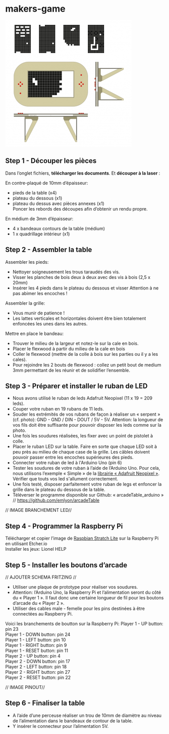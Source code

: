 # makers-game

![Mountain View](img/makersgame.jpg)

## Step 1 - Découper les pièces

Dans l’onglet fichiers, <b>télécharger les documents</b>.
Et **découper à la laser** :

En contre-plaqué de 10mm d’épaisseur:

- pieds de la table (x4)
- plateau du dessous (x1)
- plateau du dessus avec pièces annexes (x1)  
Poncer les rebords des découpes afin d’obtenir un rendu propre.


En médium de 3mm d’épaisseur:
-	4 x bandeaux contours de la table (médium)
-	1 x quadrillage intérieur (x1)


## Step 2 - Assembler la table

Assembler les pieds:
- Nettoyer soigneusement les trous taraudés des vis.
- Visser les planches de bois deux à deux avec des vis à bois (2,5 x 20mm)
- Insérer les 4 pieds dans le plateau du dessous et visser
  Attention à ne pas abimer les encoches !

Assembler la grille:
- Vous munir de patience !
- Les lattes verticales et horizontales doivent être bien totalement enfoncées les unes dans les autres.

Mettre en place le bandeau:
- Trouver le milieu de la largeur et notez-le sur la cale en bois.
- Placer le flexwood à partir du milieu de la cale en bois
- Coller le flexwood (mettre de la colle à bois sur les parties ou il y a les cales).
- Pour rejoindre les 2 bouts de flexwood : collez un petit bout de medium 3mm permettant de les réunir et de solidifier l’ensemble.


## Step 3 - Préparer et installer le ruban de LED

- Nous avons utilisé le ruban de leds Adafruit Neopixel (11 x 19 = 209 leds).
- Couper votre ruban en 19 rubans de 11 leds.
- Souder les extrémités de vos rubans de façon à réaliser un « serpent » (cf. photo): GND - GND /  DIN - DOUT / 5V - 5V. Attention: la longueur de vos fils doit être suffisante pour pouvoir disposer les leds comme sur la photo.
- Une fois les soudures réalisées, les fixer avec un point de pistolet à colle.
- Placer le ruban LED sur la table. Faire en sorte que chaque LED soit à peu près au milieu de chaque case de la grille. Les câbles doivent pouvoir passer entre les encoches supérieures des pieds.
- Connecter votre ruban de led à l'Arduino Uno (pin 6)
- Tester les soudures de votre ruban à l’aide de l’Arduino Uno. Pour cela, nous utilisons l’exemple « Simple » de la <a href="https://github.com/adafruit/Adafruit_NeoPixel">librairie « Adafruit Neopixel »</a>. Vérifier que touts vos led s'allument correctement.
- Une fois testé, disposer parfaitement votre ruban de legs et enfoncer la grille dans le plateau du dessous de la table.
- Téléverser le programme disponible sur Github: « arcadeTable_arduino » // https://github.com/emlyon/arcadeTable

// IMAGE BRANCHEMENT LED//


## Step 4 - Programmer la Raspberry Pi

Télécharger et copier l’image de [Raspbian Stratch Lite](https://downloads.raspberrypi.org/raspbian_lite_latest) sur la Raspberry Pi en utilisant Etcher.io  
Installer les jeux: Lionel HELP


## Step 5 - Installer les boutons d’arcade

// AJOUTER SCHEMA FRITZING //
- Utiliser une plaque de prototype pour réaliser vos soudures.
- Attention: l’Arduino Uno, la Raspberry Pi et l’alimentation seront du côté du « Player 1 ». Il faut donc une certaine longueur de fil pour les boutons d’arcade du « Player 2 ».
- Utiliser des cables male - femelle pour les pins destinées à être connectées au Raspberry Pi.


Voici les branchements de boutton sur la Raspberry Pi:
Player 1 - UP button: pin 23  
Player 1 - DOWN button: pin 24  
Player 1 - LEFT button: pin 10  
Player 1 - RIGHT button: pin 9  
Player 1 - RESET button: pin 11  
Player 2 - UP button: pin 4  
Player 2 - DOWN button: pin 17  
Player 2 - LEFT button: pin 18  
Player 2 - RIGHT button: pin 27  
Player 2 - RESET button: pin 22

 // IMAGE PINOUT//


## Step 6 - Finaliser la table

- A l’aide d’une perceuse réaliser un trou de 10mm de diamètre au niveau de l’alimentation dans le bandeaux de contour de la table.
- Y insérer le connecteur pour l’alimentation 5V.
